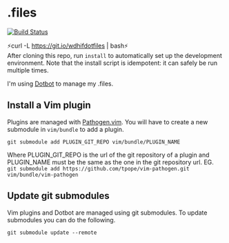 # .files
[![Build Status](https://travis-ci.org/wdhif/dotfiles.svg?branch=master)](https://travis-ci.org/wdhif/dotfiles)

:zap:curl -L https://git.io/wdhifdotfiles | bash:zap:  
After cloning this repo, run `install` to automatically set up the development
environment. Note that the install script is idempotent: it can safely be run
multiple times.

I'm using [Dotbot](https://github.com/anishathalye/dotbot) to manage my .files.

## Install a Vim plugin
Plugins are managed with [Pathogen.vim](https://github.com/tpope/vim-pathogen). You will have to create a new submodule in `vim/bundle` to add a plugin.
```
git submodule add PLUGIN_GIT_REPO vim/bundle/PLUGIN_NAME
```
Where PLUGIN_GIT_REPO is the url of the git repository of a plugin and PLUGIN_NAME must be the same as the one in the git repository url.
EG. `git submodule add https://github.com/tpope/vim-pathogen.git vim/bundle/vim-pathogen`

## Update git submodules
Vim plugins and Dotbot are managed using git submodules. To update submodules you can do the following.
```
git submodule update --remote
```
